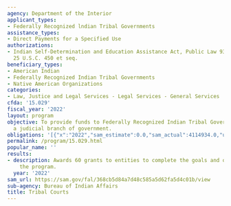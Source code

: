 ```yaml
---
agency: Department of the Interior
applicant_types:
- Federally Recognized lndian Tribal Governments
assistance_types:
- Direct Payments for a Specified Use
authorizations:
- Indian Self-Determination and Education Assistance Act, Public Law 93-638, as amended,
  25 U.S.C. 450 et seq.
beneficiary_types:
- American Indian
- Federally Recognized Indian Tribal Governments
- Native American Organizations
categories:
- Law, Justice and Legal Services - Legal Services - General Services
cfda: '15.029'
fiscal_year: '2022'
layout: program
objective: To provide funds to Federally Recognized Indian Tribal Governments to operate
  a judicial branch of government.
obligations: '[{"x":"2022","sam_estimate":0.0,"sam_actual":4114934.0,"usa_spending_actual":42266214.66},{"x":"2023","sam_estimate":5383904.0,"sam_actual":0.0,"usa_spending_actual":39853472.79},{"x":"2024","sam_estimate":5500000.0,"sam_actual":0.0,"usa_spending_actual":0.0}]'
permalink: /program/15.029.html
popular_name: ''
results:
- description: Awards 60 grants to entities to complete the goals and objectives of
    the program.
  year: '2022'
sam_url: https://sam.gov/fal/368cb5d84a7d48c585a5d62fa5d4c01b/view
sub-agency: Bureau of Indian Affairs
title: Tribal Courts
---
```

